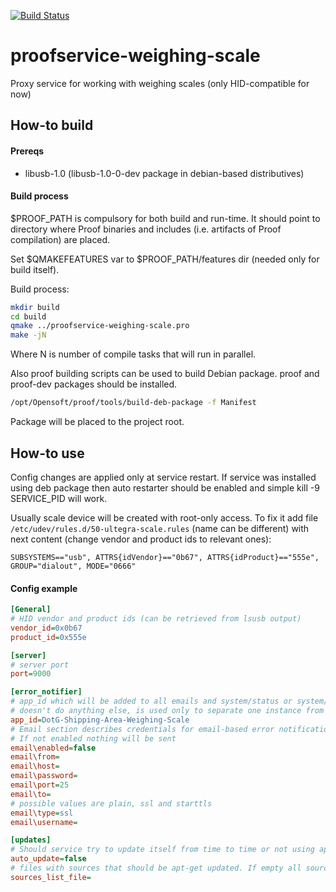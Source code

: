 [![Build Status](https://travis-ci.com/opensoft/proofservice-weighing-scale.svg?token=rjKq7aueGr7hgysP2ESt&branch=develop)](https://travis-ci.com/opensoft/proofservice-weighing-scale)

# proofservice-weighing-scale
Proxy service for working with weighing scales (only HID-compatible for now)

How-to build
------------
#### Prereqs
 * libusb-1.0 (libusb-1.0-0-dev package in debian-based distributives)

#### Build process
$PROOF_PATH is compulsory for both build and run-time. It should point to directory where Proof binaries and includes (i.e. artifacts of Proof compilation) are placed.

Set $QMAKEFEATURES var to $PROOF_PATH/features dir (needed only for build itself).

Build process:
```bash
mkdir build
cd build
qmake ../proofservice-weighing-scale.pro
make -jN
```
Where N is number of compile tasks that will run in parallel.

Also proof building scripts can be used to build Debian package. proof and proof-dev packages should be installed.

```bash
/opt/Opensoft/proof/tools/build-deb-package -f Manifest
```

Package will be placed to the project root.

How-to use
----------
Config changes are applied only at service restart. If service was installed using deb package then auto restarter should be enabled and simple kill -9 SERVICE_PID will work.

Usually scale device will be created with root-only access. To fix it add file `/etc/udev/rules.d/50-ultegra-scale.rules` (name can be different) with next content (change vendor and product ids to relevant ones):
```
SUBSYSTEMS=="usb", ATTRS{idVendor}=="0b67", ATTRS{idProduct}=="555e", GROUP="dialout", MODE="0666"
```

#### Config example
```ini
[General]
# HID vendor and product ids (can be retrieved from lsusb output)
vendor_id=0x0b67
product_id=0x555e

[server]
# server port
port=9000

[error_notifier]
# app_id which will be added to all emails and system/status or system/recent-errors endpoints
# doesn't do anything else, is used only to separate one instance from another
app_id=DotG-Shipping-Area-Weighing-Scale
# Email section describes credentials for email-based error notifications
# If not enabled nothing will be sent
email\enabled=false
email\from=
email\host=
email\password=
email\port=25
email\to=
# possible values are plain, ssl and starttls
email\type=ssl
email\username=

[updates]
# Should service try to update itself from time to time or not using apt-get(apt-get update && apt-get install)
auto_update=false
# files with sources that should be apt-get updated. If empty all sources will be updated
sources_list_file=
```
